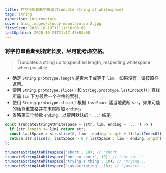 ```yaml
---
title: 在空格处截断字符串(Truncate string at whitespace)
tags: string
expertise: intermediate
cover: blog_images/cloudy-mountaintop-2.jpg
firstSeen: 2020-10-19T11:11:16+03:00
lastUpdated: 2020-10-21T21:17:45+03:00
---
```


### 将字符串截断到指定长度，尽可能考虑空格。
> Truncates a string up to specified length, respecting whitespace when possible.

- 确定 `String.prototype.length` 是否大于或等于 `lim`。 如果没有，请按原样返回。
- 使用 `String.prototype.slice()` 和 `String.prototype.lastIndexOf()` 查找所需 `lim` 下方最后一个空格的索引。
- 使用 `String.prototype.slice()` 根据 `lastSpace` 适当地截断 `str`，如果可能的话尊重空格并在末尾附加 `ending`。
- 省略第三个参数 `ending`，以使用默认的 `'...'` 结尾。

```js
const truncateStringAtWhitespace = (str, lim, ending = '...') => {
  if (str.length <= lim) return str;
  const lastSpace = str.slice(0, lim - ending.length + 1).lastIndexOf(' ');
  return str.slice(0, lastSpace > 0 ? lastSpace : lim - ending.length) + ending;
};
```

```js
truncateStringAtWhitespace('short', 10); // 'short'
truncateStringAtWhitespace('not so short', 10); // 'not so...'
truncateStringAtWhitespace('trying a thing', 10); // 'trying...'
truncateStringAtWhitespace('javascripting', 10); // 'javascr...'
```
